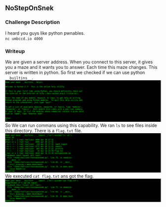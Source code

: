 ## NoStepOnSnek

### Challenge Description  
I heard you guys like python pwnables.  
`nc umbccd.io 4000`  

### Writeup
We are given a server address. When you connect to this server, it gives you a maze and it wants you to answer. Each time this maze changes. This server is written in python. So first we checked if we can use python `__builtins__`. 
![help](help.png)
So We can run commans using this capability. We ran `ls` to see files inside this directory. There is a `flag.txt` file. 
![ls](ls.png)
We executed `cat flag.txt` ans got the flag.  
![cat](cat.png)
